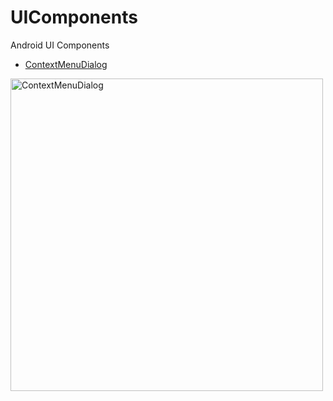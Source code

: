 # UIComponents
Android UI Components

- [ContextMenuDialog](./app/src/main/java/zzx/ui_components/contextmenu/context-menu-dialog.md)
<img src="./app/src/main/java/zzx/ui_components/contextmenu/context-menu-dialog.gif" width="500" alt="ContextMenuDialog" />
